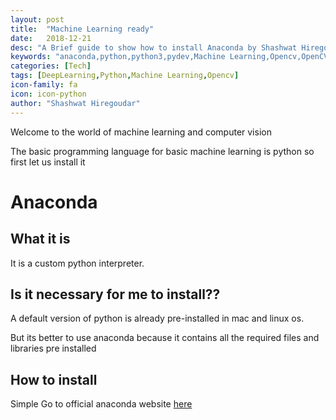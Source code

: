 ```yaml
---
layout: post
title:  "Machine Learning ready"
date:   2018-12-21
desc: "A Brief guide to show how to install Anaconda by Shashwat Hiregoudar"
keywords: "anaconda,python,python3,pydev,Machine Learning,Opencv,OpenCV"
categories: [Tech]
tags: [DeepLearning,Python,Machine Learning,Opencv]
icon-family: fa
icon: icon-python
author: "Shashwat Hiregoudar"
---
```

Welcome to the world of machine learning and computer vision

The basic programming language for basic machine learning is python so first let us install it
# Anaconda

## What it is
It is a custom python interpreter.

## Is it necessary for me to install??
A default version of python is already pre-installed in mac and linux os.

But its better to use anaconda because it contains all the required files and libraries pre installed

## How to install 

Simple Go to official anaconda website [here](https://www.anaconda.com/download/)